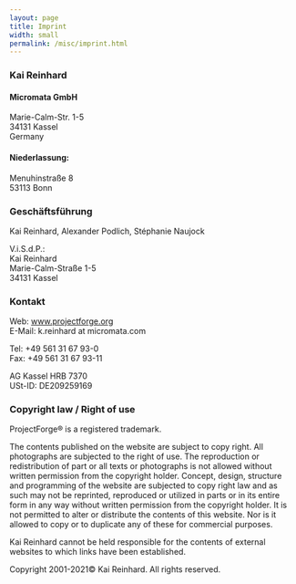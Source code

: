 ```yaml
---
layout: page
title: Imprint
width: small
permalink: /misc/imprint.html
---
```


### Kai Reinhard
#### Micromata GmbH
Marie-Calm-Str. 1-5<br>
34131 Kassel<br>
Germany

#### Niederlassung:
Menuhinstraße 8<br>
53113 Bonn

### Geschäftsführung
Kai Reinhard, Alexander Podlich, Stéphanie Naujock

V.i.S.d.P.:<br>
Kai Reinhard<br>
Marie-Calm-Straße 1-5<br>
34131 Kassel

### Kontakt
Web: www.projectforge.org<br>
E-Mail: k.reinhard at micromata.com

Tel: +49 561 31 67 93-0<br>
Fax: +49 561 31 67 93-11

AG Kassel HRB 7370<br>
USt-ID: DE209259169

### Copyright law / Right of use
ProjectForge® is a registered trademark.<br>

The contents published on the website are subject to copy right. All photographs are subjected to the right of use. The reproduction or redistribution of part or all texts or photographs is not allowed without written permission from the copyright holder. 
Concept, design, structure and programming of the website are subjected to copy right law and as such may not be reprinted, reproduced or utilized in parts or in its entire form in any way without written permission from the copyright holder. 
It is not permitted to alter or distribute the contents of this website. Nor is it allowed to copy or to duplicate any of these for commercial purposes.

Kai Reinhard cannot be held responsible for the contents of external websites to which links have been established.

Copyright 2001-2021© Kai Reinhard. All rights reserved.
